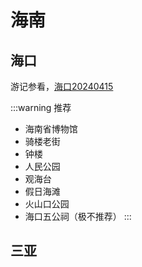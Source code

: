 # 海南

## 海口

游记参看，[海口20240415](../../travelogue/20240415)

:::warning 推荐

- 海南省博物馆
- 骑楼老街
- 钟楼
- 人民公园
- 观海台
- 假日海滩
- 火山口公园
- 海口五公祠（极不推荐）
:::

## 三亚
